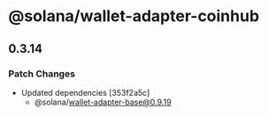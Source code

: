 # @solana/wallet-adapter-coinhub

## 0.3.14

### Patch Changes

-   Updated dependencies [353f2a5c]
    -   @solana/wallet-adapter-base@0.9.19
